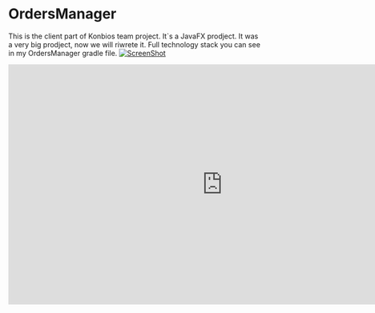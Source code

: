 # OrdersManager
This is the client part of Konbios team project. 
It`s a JavaFX prodject.
It was a very big prodject, now we will riwrete it.
Full technology stack you can see in my OrdersManager gradle file.
[![ScreenShot](https://raw.github.com/GabLeRoux/WebMole/master/ressources/WebMole_Youtube_Video.png)](http://youtu.be/vt5fpE0bzSY)
<iframe width="854" height="480" src="https://www.youtube.com/embed/TCEyrKKzqhk" frameborder="0" allowfullscreen></iframe>
